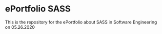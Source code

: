 # ePortfolio SASS

This is the repository for the ePortfolio about SASS in Software Engineering on 05.26.2020
